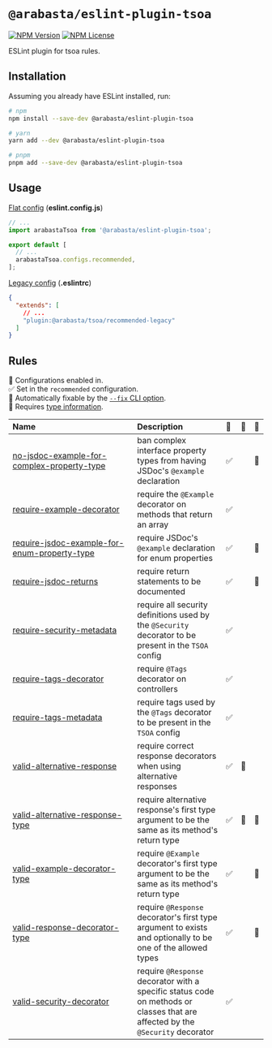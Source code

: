 # `@arabasta/eslint-plugin-tsoa`

[![NPM Version](https://img.shields.io/npm/v/%40arabasta%2Feslint-plugin-tsoa)](https://www.npmjs.com/package/@arabasta/eslint-plugin-tsoa)
[![NPM License](https://img.shields.io/npm/l/%40arabasta%2Feslint-plugin-tsoa)](https://github.com/CloudNStoyan/arabasta/blob/main/eslint-plugin-tsoa/LICENSE)

ESLint plugin for tsoa rules.

## Installation

Assuming you already have ESLint installed, run:

```sh
# npm
npm install --save-dev @arabasta/eslint-plugin-tsoa

# yarn
yarn add --dev @arabasta/eslint-plugin-tsoa

# pnpm
pnpm add --save-dev @arabasta/eslint-plugin-tsoa
```

## Usage

[Flat config](https://eslint.org/docs/latest/use/configure/configuration-files)
(**eslint.config.js**)

```js
// ...
import arabastaTsoa from '@arabasta/eslint-plugin-tsoa';

export default [
  // ...
  arabastaTsoa.configs.recommended,
];
```

[Legacy config](https://eslint.org/docs/latest/use/configure/configuration-files-deprecated)
(**.eslintrc**)

```json
{
  "extends": [
    // ...
    "plugin:@arabasta/tsoa/recommended-legacy"
  ]
}
```

## Rules

<!-- begin auto-generated rules list -->

💼 Configurations enabled in.\
✅ Set in the `recommended` configuration.\
🔧 Automatically fixable by the [`--fix` CLI option](https://eslint.org/docs/user-guide/command-line-interface#--fix).\
💭 Requires [type information](https://typescript-eslint.io/linting/typed-linting).

| Name                                                                                                       | Description                                                                                                                    | 💼  | 🔧  | 💭  |
| :--------------------------------------------------------------------------------------------------------- | :----------------------------------------------------------------------------------------------------------------------------- | :-- | :-- | :-- |
| [no-jsdoc-example-for-complex-property-type](docs/rules/no-jsdoc-example-for-complex-property-type.md)     | ban complex interface property types from having JSDoc's `@example` declaration                                                | ✅  |     | 💭  |
| [require-example-decorator](docs/rules/require-example-decorator.md)                                       | require the `@Example` decorator on methods that return an array                                                               | ✅  |     |     |
| [require-jsdoc-example-for-enum-property-type](docs/rules/require-jsdoc-example-for-enum-property-type.md) | require JSDoc's `@example` declaration for enum properties                                                                     | ✅  |     | 💭  |
| [require-jsdoc-returns](docs/rules/require-jsdoc-returns.md)                                               | require return statements to be documented                                                                                     | ✅  |     | 💭  |
| [require-security-metadata](docs/rules/require-security-metadata.md)                                       | require all security definitions used by the `@Security` decorator to be present in the `TSOA` config                          | ✅  |     |     |
| [require-tags-decorator](docs/rules/require-tags-decorator.md)                                             | require `@Tags` decorator on controllers                                                                                       | ✅  |     |     |
| [require-tags-metadata](docs/rules/require-tags-metadata.md)                                               | require tags used by the `@Tags` decorator to be present in the `TSOA` config                                                  | ✅  |     |     |
| [valid-alternative-response](docs/rules/valid-alternative-response.md)                                     | require correct response decorators when using alternative responses                                                           | ✅  | 🔧  |     |
| [valid-alternative-response-type](docs/rules/valid-alternative-response-type.md)                           | require alternative response's first type argument to be the same as its method's return type                                  | ✅  | 🔧  | 💭  |
| [valid-example-decorator-type](docs/rules/valid-example-decorator-type.md)                                 | require `@Example` decorator's first type argument to be the same as its method's return type                                  | ✅  |     | 💭  |
| [valid-response-decorator-type](docs/rules/valid-response-decorator-type.md)                               | require `@Response` decorator's first type argument to exists and optionally to be one of the allowed types                    | ✅  |     | 💭  |
| [valid-security-decorator](docs/rules/valid-security-decorator.md)                                         | require `@Response` decorator with a specific status code on methods or classes that are affected by the `@Security` decorator | ✅  |     |     |

<!-- end auto-generated rules list -->
